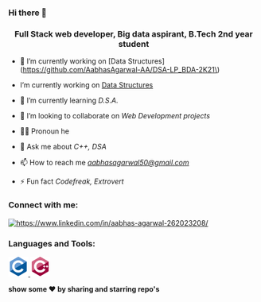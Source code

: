 ### Hi there 👋

<!--
**AabhasAgarwal-AA/AabhasAgarwal-AA** is a ✨ _special_ ✨ repository because its `README.md` (this file) appears on your GitHub profile.

Here are some ideas to get you started:

- 🔭 I’m currently working on ...
- 🌱 I’m currently learning ...
- 👯 I’m looking to collaborate on ...
- 🤔 I’m looking for help with ...
- 💬 Ask me about ...
- 📫 How to reach me: ...
- 😄 Pronouns: ...
- ⚡ Fun fact: ...
-->


<h3 align="center">Full Stack web developer, Big data aspirant, B.Tech 2nd year student</h3>



- 🔭 I’m currently working on [Data Structures](https://github.com/AabhasAgarwal-AA/DSA-LP_BDA-2K21\)
- I’m currently working on [Data Structures](https://github.com/hiranmayee1123/-50-days-data-structures)


- 🌱 I’m currently learning *D.S.A.*

- 👯 I’m looking to collaborate on *Web Development projects*

- 👩🏻 Pronoun he

- 💬 Ask me about *C++, DSA*

- 📫 How to reach me *aabhasagarwal50@gmail.com*

- ⚡ Fun fact *Codefreak, Extrovert*

<h3 align="left">Connect with me:</h3>
<p align="left">
<a href="https://www.linkedin.com/in/aabhas-agarwal-262023208/" target="blank"><img align="center" src="https://cdn.jsdelivr.net/npm/simple-icons@3.0.1/icons/linkedin.svg" alt="https://www.linkedin.com/in/aabhas-agarwal-262023208/" height="30" width="40" /></a>

</p>

<h3 align="left">Languages and Tools:</h3>
<p align="left"> <a href="https://www.cprogramming.com/" target="_blank"> <img src="https://raw.githubusercontent.com/devicons/devicon/master/icons/c/c-original.svg" alt="c" width="40" height="40"/> </a> <a href="https://www.w3schools.com/cpp/" target="_blank"> <img src="https://raw.githubusercontent.com/devicons/devicon/master/icons/cplusplus/cplusplus-original.svg" alt="cplusplus" width="40" height="40"/> </a> 


<b>show some ❤ by sharing and starring repo's</b>
